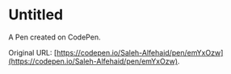 # Untitled

A Pen created on CodePen.

Original URL: [https://codepen.io/Saleh-Alfehaid/pen/emYxOzw](https://codepen.io/Saleh-Alfehaid/pen/emYxOzw).


